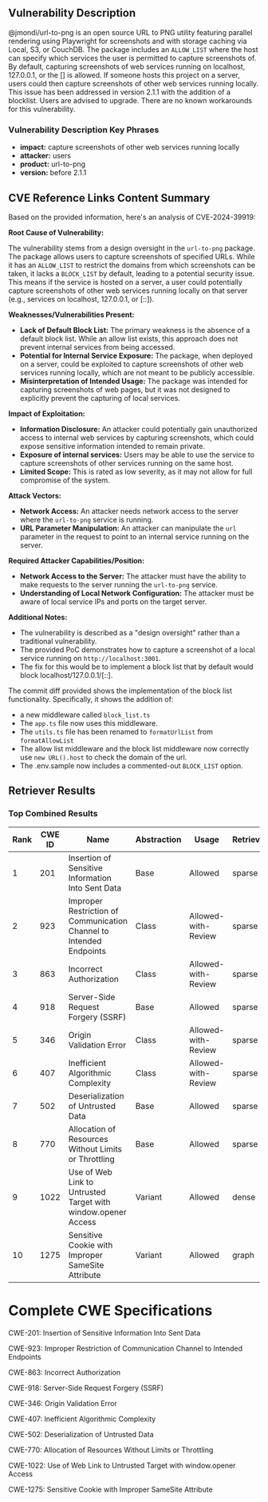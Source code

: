 ## Vulnerability Description
@jmondi/url-to-png is an open source URL to PNG utility featuring parallel rendering using Playwright for screenshots and with storage caching via Local, S3, or CouchDB. The package includes an `ALLOW_LIST` where the host can specify which services the user is permitted to capture screenshots of. By default, capturing screenshots of web services running on localhost, 127.0.0.1, or the [] is allowed. If someone hosts this project on a server, users could then capture screenshots of other web services running locally. This issue has been addressed in version 2.1.1 with the addition of a blocklist. Users are advised to upgrade. There are no known workarounds for this vulnerability.

### Vulnerability Description Key Phrases
- **impact:** capture screenshots of other web services running locally
- **attacker:** users
- **product:** url-to-png
- **version:** before 2.1.1

## CVE Reference Links Content Summary
Based on the provided information, here's an analysis of CVE-2024-39919:

**Root Cause of Vulnerability:**

The vulnerability stems from a design oversight in the `url-to-png` package. The package allows users to capture screenshots of specified URLs. While it has an `ALLOW_LIST` to restrict the domains from which screenshots can be taken, it lacks a `BLOCK_LIST` by default, leading to a potential security issue. This means if the service is hosted on a server, a user could potentially capture screenshots of other web services running locally on that server (e.g., services on localhost, 127.0.0.1, or [::]).

**Weaknesses/Vulnerabilities Present:**

*   **Lack of Default Block List:** The primary weakness is the absence of a default block list. While an allow list exists, this approach does not prevent internal services from being accessed.
*   **Potential for Internal Service Exposure:** The package, when deployed on a server, could be exploited to capture screenshots of other web services running locally, which are not meant to be publicly accessible.
*   **Misinterpretation of Intended Usage:** The package was intended for capturing screenshots of web pages, but it was not designed to explicitly prevent the capturing of local services.

**Impact of Exploitation:**

*   **Information Disclosure:** An attacker could potentially gain unauthorized access to internal web services by capturing screenshots, which could expose sensitive information intended to remain private.
*   **Exposure of internal services:** Users may be able to use the service to capture screenshots of other services running on the same host.
*   **Limited Scope:** This is rated as low severity, as it may not allow for full compromise of the system.

**Attack Vectors:**

*   **Network Access:** An attacker needs network access to the server where the `url-to-png` service is running.
*   **URL Parameter Manipulation:** An attacker can manipulate the `url` parameter in the request to point to an internal service running on the server.

**Required Attacker Capabilities/Position:**

*   **Network Access to the Server:** The attacker must have the ability to make requests to the server running the `url-to-png` service.
*   **Understanding of Local Network Configuration:** The attacker must be aware of local service IPs and ports on the target server.

**Additional Notes:**

*   The vulnerability is described as a "design oversight" rather than a traditional vulnerability.
*   The provided PoC demonstrates how to capture a screenshot of a local service running on `http://localhost:3001`.
*   The fix for this would be to implement a block list that by default would block localhost/127.0.0.1/[::].

The commit diff provided shows the implementation of the block list functionality.
Specifically, it shows the addition of:
- a new middleware called `block_list.ts`
- The `app.ts` file now uses this middleware.
- The `utils.ts` file has been renamed to `formatUrlList` from `formatAllowList`
- The allow list middleware and the block list middleware now correctly use `new URL().host` to check the domain of the url.
- The .env.sample now includes a commented-out `BLOCK_LIST` option.

## Retriever Results

### Top Combined Results

| Rank | CWE ID | Name | Abstraction | Usage  | Retrievers | Individual Scores |
|------|--------|------|-------------|-------|------------|-------------------|
| 1 | 201 | Insertion of Sensitive Information Into Sent Data | Base | Allowed | sparse | 0.206 |
| 2 | 923 | Improper Restriction of Communication Channel to Intended Endpoints | Class | Allowed-with-Review | sparse | 0.201 |
| 3 | 863 | Incorrect Authorization | Class | Allowed-with-Review | sparse | 0.194 |
| 4 | 918 | Server-Side Request Forgery (SSRF) | Base | Allowed | sparse | 0.191 |
| 5 | 346 | Origin Validation Error | Class | Allowed-with-Review | sparse | 0.190 |
| 6 | 407 | Inefficient Algorithmic Complexity | Class | Allowed-with-Review | sparse | 0.190 |
| 7 | 502 | Deserialization of Untrusted Data | Base | Allowed | sparse | 0.189 |
| 8 | 770 | Allocation of Resources Without Limits or Throttling | Base | Allowed | sparse | 0.187 |
| 9 | 1022 | Use of Web Link to Untrusted Target with window.opener Access | Variant | Allowed | dense | 0.412 |
| 10 | 1275 | Sensitive Cookie with Improper SameSite Attribute | Variant | Allowed | graph | 0.002 |



# Complete CWE Specifications

CWE-201: Insertion of Sensitive Information Into Sent Data

CWE-923: Improper Restriction of Communication Channel to Intended Endpoints

CWE-863: Incorrect Authorization

CWE-918: Server-Side Request Forgery (SSRF)

CWE-346: Origin Validation Error

CWE-407: Inefficient Algorithmic Complexity

CWE-502: Deserialization of Untrusted Data

CWE-770: Allocation of Resources Without Limits or Throttling

CWE-1022: Use of Web Link to Untrusted Target with window.opener Access

CWE-1275: Sensitive Cookie with Improper SameSite Attribute